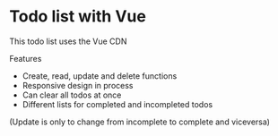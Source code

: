 # Todo list with Vue

This todo list uses the Vue CDN 

Features
* Create, read, update and delete functions
* Responsive design in process
* Can clear all todos at once
* Different lists for completed and incompleted todos

(Update is only to change from incomplete to complete and viceversa)